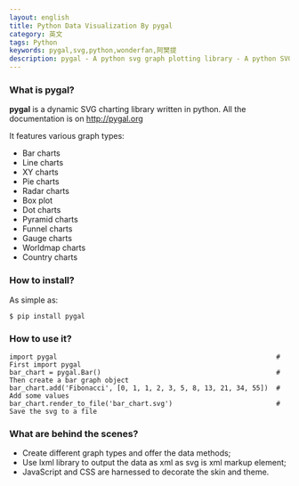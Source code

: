 ```yaml
---
layout: english
title: Python Data Visualization By pygal
category: 英文
tags: Python
keywords: pygal,svg,python,wonderfan,阿樊提
description: pygal - A python svg graph plotting library - A python SVG Charts Creator
---
```



### What is pygal?

**pygal** is a dynamic SVG charting library written in python. All the documentation is on <http://pygal.org>

It features various graph types:

- Bar charts
- Line charts
- XY charts
- Pie charts
- Radar charts
- Box plot
- Dot charts
- Pyramid charts
- Funnel charts
- Gauge charts
- Worldmap charts
- Country charts


### How to install?

As simple as:

```
$ pip install pygal
```

### How to use it?

```
import pygal                                                       # First import pygal
bar_chart = pygal.Bar()                                            # Then create a bar graph object
bar_chart.add('Fibonacci', [0, 1, 1, 2, 3, 5, 8, 13, 21, 34, 55])  # Add some values
bar_chart.render_to_file('bar_chart.svg')                          # Save the svg to a file
```

### What are behind the scenes?

- Create different graph types and offer the data methods;
- Use lxml library to output the data as xml as svg is xml markup element;
- JavaScript and CSS are harnessed to decorate the skin and theme.
